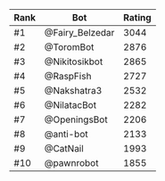 Rank|Bot|Rating
---|---|---
#1|@Fairy_Belzedar|3044
#2|@ToromBot|2876
#3|@Nikitosikbot|2865
#4|@RaspFish|2727
#5|@Nakshatra3|2532
#6|@NilatacBot|2282
#7|@OpeningsBot|2206
#8|@anti-bot|2133
#9|@CatNail|1993
#10|@pawnrobot|1855
